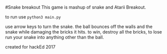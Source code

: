 #Snake breakout
This game is mashup of snake and Atarii Breakout.

to run use `python3 main.py`

use arrow keys to turn the snake.
the ball bounces off the walls and the snake while damaging the bricks it hits.
to win, destroy all the bricks, to lose run your snake into anything other than the ball.

created for hackEd 2017
